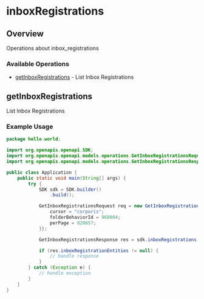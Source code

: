 # inboxRegistrations

## Overview

Operations about inbox_registrations

### Available Operations

* [getInboxRegistrations](#getinboxregistrations) - List Inbox Registrations

## getInboxRegistrations

List Inbox Registrations

### Example Usage

```java
package hello.world;

import org.openapis.openapi.SDK;
import org.openapis.openapi.models.operations.GetInboxRegistrationsRequest;
import org.openapis.openapi.models.operations.GetInboxRegistrationsResponse;

public class Application {
    public static void main(String[] args) {
        try {
            SDK sdk = SDK.builder()
                .build();

            GetInboxRegistrationsRequest req = new GetInboxRegistrationsRequest() {{
                cursor = "corporis";
                folderBehaviorId = 968904;
                perPage = 828657;
            }};            

            GetInboxRegistrationsResponse res = sdk.inboxRegistrations.getInboxRegistrations(req);

            if (res.inboxRegistrationEntities != null) {
                // handle response
            }
        } catch (Exception e) {
            // handle exception
        }
    }
}
```
